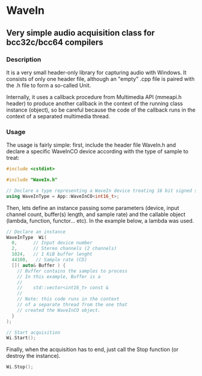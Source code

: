 # WaveIn
## Very simple audio acquisition class for bcc32c/bcc64 compilers

### Description

It is a very small header-only library for capturing audio with Windows. It consists of only one header file, although an "empty" .cpp file is paired with the .h file to form a so-called Unit.

Internally, it uses a callback procedure from Multimedia API (mmeapi.h header) to produce another callback in the context of the running class instance (object), so be careful because the code of the callback runs in the context of a separated multimedia thread. 

### Usage

The usage is fairly simple: first, include the header file WaveIn.h and declare a specific WaveInCO device according with the type of sample to treat:

```cpp
#include <cstdint>

#include "WaveIn.h"

// Declare a type representing a WaveIn device treating 16 bit signed samples
using WaveInType = App::WaveInCO<int16_t>;
```

Then, lets define an instance passing some parameters (device, input channel count, buffer(s) length, and sample rate) and the callable object (lambda, function, functor... etc). In the example below, a lambda was used.

```cpp
// Declare an instance
WaveInType  Wi( 
  0,      // Input device number 
  2,      // Stereo channels (2 channels)
  1024,   // 1 KiB buffer lenght
  44100,   // Sample rate (CD)
  []( auto& Buffer ) {
    // Buffer contains the samples to process
    // In this example, Buffer is a
    // 
    //    std::vector<int16_t> const &
    // 
    // Note: this code runs in the context 
    // of a separate thread from the one that
    // created the WaveInCO object.
  }
);

// Start acquisition
Wi.Start(); 
```

Finally, when the acquisition has to end, just call the Stop function (or destroy the instance).

```cpp
Wi.Stop();
```


